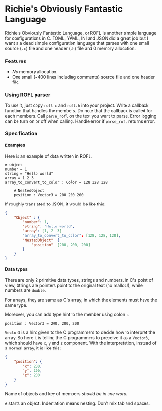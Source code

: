 # Richie's Obviously Fantastic Language
Richie's Obviously Fantastic Language, or ROFL is another simple language for
configurations in C. TOML, YAML, INI and JSON did a great job but I want 
a a dead simple configuration language that parses with one small source (`.c`) file 
and one header (`.h`) file and 0 memory allocation.

### Features
- *No* memory allocation.
- One small (~400 lines including comments)  source file and one header file.

### Using ROFL parser
To use it, just copy `rofl.c` and `rofl.h` into your project. 
Write a callback function that handles the members. 
Do note that the callback is called for each members.
Call `parse_rofl` on the text you want to parse.
Error logging can be turn on or off when calling.
Handle error if `parse_rofl` returns error.

### Specification
#### Examples
Here is an example of data written in ROFL.

```
# Object
number = 1
string = "Hello world"
array = 1 2 3
array_to_convert_to_color : Color = 128 128 128

    # NestedObject
    position : Vector3 = 200 200 200
```

If roughly translated to JSON, it would be like this:

```json
{
    "Object" : {
        "number": 1, 
        "string": "Hello world",
        "array": [1, 2, 3]
        "array_to_convert_to_color": [128, 128, 128],
        "NestedObject": {
            "position": [200, 200, 200]
        }
    }
}
```

#### Data types
There are only 2 primitive data types, strings and numbers. In C's point of view,
Strings are pointers point to the original text (no malloc!), while numbers are
`double`. 

For arrays, they are same as C's array, in which the elements must have the same
type.

Moreover, you can add type hint to the member using colon `:`.
```
position : Vector3 = 200, 200, 200
```

`Vector3` is a hint given to the C programmers to decide how to interpret
the array. So here it is telling the C programmers to preceive it as a
`Vector3`, which should have `x`, `y` and `z` component. With the 
interpretation, instead of a normal array, it is like this:

```json
{
    "position": {
        "x": 200,
        "y": 200,
        "z": 200
    }
}
```

Name of objects and key of members *should be in one word*.

`#` starts an object. Indentation means nesting. Don't mix tab and spaces.
